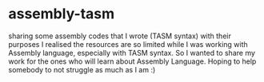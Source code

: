 # assembly-tasm
sharing some assembly codes that I wrote (TASM syntax) with their purposes
I realised the resources are so limited while I was working with Assembly language, especially with TASM syntax. 
So I wanted to share my work for the ones who will learn about Assembly Language.
Hoping to help somebody to not struggle as much as I am :)

